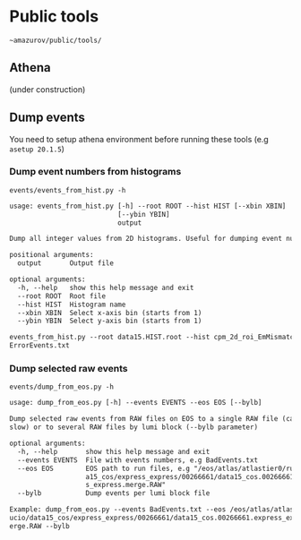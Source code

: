 # Public tools

`~amazurov/public/tools/`


## Athena

(under construction)

## Dump events

You need to setup athena environment before running these tools (e.g `asetup 20.1.5`)

### Dump event numbers from histograms

`events/events_from_hist.py -h`

```txt
usage: events_from_hist.py [-h] --root ROOT --hist HIST [--xbin XBIN]
                           [--ybin YBIN]
                           output

Dump all integer values from 2D histograms. Useful for dumping event numbers.

positional arguments:
  output       Output file

optional arguments:
  -h, --help   show this help message and exit
  --root ROOT  Root file
  --hist HIST  Histogram name
  --xbin XBIN  Select x-axis bin (starts from 1)
  --ybin YBIN  Select y-axis bin (starts from 1)

events_from_hist.py --root data15.HIST.root --hist cpm_2d_roi_EmMismatchEvents
ErrorEvents.txt
```

### Dump selected raw events

`events/dump_from_eos.py -h`

```txt
usage: dump_from_eos.py [-h] --events EVENTS --eos EOS [--bylb]

Dump selected raw events from RAW files on EOS to a single RAW file (can be
slow) or to several RAW files by lumi block (--bylb parameter)

optional arguments:
  -h, --help       show this help message and exit
  --events EVENTS  File with events numbers, e.g BadEvents.txt
  --eos EOS        EOS path to run files, e.g "/eos/atlas/atlastier0/rucio/dat
                   a15_cos/express_express/00266661/data15_cos.00266661.expres
                   s_express.merge.RAW"
  --bylb           Dump events per lumi block file

Example: dump_from_eos.py --events BadEvents.txt --eos /eos/atlas/atlastier0/r
ucio/data15_cos/express_express/00266661/data15_cos.00266661.express_express.m
erge.RAW --bylb
```